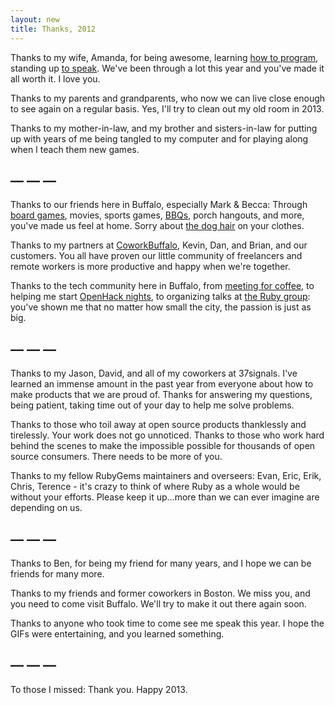 ```yaml
---
layout: new
title: Thanks, 2012
---
```


Thanks to my wife, Amanda, for being awesome, learning [how to program](https://github.com/aquaranto), standing up [to speak](http://magic-ruby.com/). We've been through a lot this year and you've made it all worth it. I love you.

Thanks to my parents and grandparents, who now we can live close enough to see again on a regular basis. Yes, I'll try to clean out my old room in 2013.

Thanks to my mother-in-law, and my brother and sisters-in-law for putting up with years of me being tangled to my computer and for playing along when I teach them new games.

## — — —

Thanks to our friends here in Buffalo, especially Mark & Becca: Through [board games](http://www.flickr.com/photos/qrush/8299296520/in/photostream/), movies, sports games, [BBQs](http://www.flickr.com/photos/qrush/8298244513/in/photostream), porch hangouts, and more, you've made us feel at home. Sorry about [the dog hair](http://www.flickr.com/photos/qrush/8298253709/in/photostream) on your clothes.

Thanks to my partners at [CoworkBuffalo](http://coworkbuffalo.com), Kevin, Dan, and Brian, and our customers. You all have proven our little community of freelancers and remote workers is more productive and happy when we're together.

Thanks to the tech community here in Buffalo, from [meeting for coffee](http://groups.google.com/group/buffalo-opencoffee-club), to helping me start [OpenHack nights](http://openhack.github.com), to organizing talks at [the Ruby group](http://meetup.com/Western-New-York-Ruby/): you've shown me that no matter how small the city, the passion is just as big.

## — — —

Thanks to my Jason, David, and all of my coworkers at 37signals. I've learned an immense amount in the past year from everyone about how to make products that we are proud of. Thanks for answering my questions, being patient, taking time out of your day to help me solve problems.

Thanks to those who toil away at open source products thanklessly and tirelessly. Your work does not go unnoticed. Thanks to those who work hard behind the scenes to make the impossible possible for thousands of open source consumers. There needs to be more of you.

Thanks to my fellow RubyGems maintainers and overseers: Evan, Eric, Erik, Chris, Terence - it's crazy to think of where Ruby as a whole would be without your efforts. Please keep it up...more than we can ever imagine are depending on us.

## — — —

Thanks to Ben, for being my friend for many years, and I hope we can be friends for many more.

Thanks to my friends and former coworkers in Boston. We miss you, and you need to come visit Buffalo. We'll try to make it out there again soon.

Thanks to anyone who took time to come see me speak this year. I hope the GIFs were entertaining, and you learned something.

## — — —

To those I missed: Thank you. Happy 2013.
